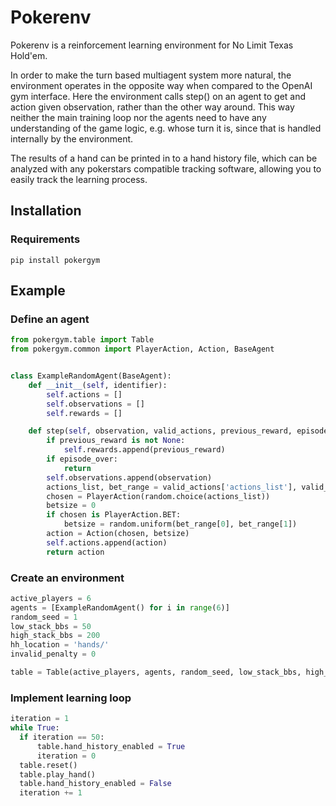 # Pokerenv
Pokerenv is a reinforcement learning environment for No Limit Texas Hold'em. 

In order to make the turn based multiagent system more natural, the environment operates in the opposite way when compared to the OpenAI gym interface. 
Here the environment calls step() on an agent to get and action given observation, rather than the other way around.
This way neither the main training loop nor the agents need to have any understanding of the game logic, e.g. whose turn it is, since that is handled internally by the environment.

The results of a hand can be printed in to a hand history file, which can be analyzed with any pokerstars compatible tracking software, allowing you to easily track the learning process.

## Installation
### Requirements
```shell
pip install pokergym
```

## Example

### Define an agent

```python
from pokergym.table import Table
from pokergym.common import PlayerAction, Action, BaseAgent


class ExampleRandomAgent(BaseAgent):
    def __init__(self, identifier):
        self.actions = []
        self.observations = []
        self.rewards = []

    def step(self, observation, valid_actions, previous_reward, episode_over):
        if previous_reward is not None:
            self.rewards.append(previous_reward)
        if episode_over:
            return
        self.observations.append(observation)
        actions_list, bet_range = valid_actions['actions_list'], valid_actions['bet_range']
        chosen = PlayerAction(random.choice(actions_list))
        betsize = 0
        if chosen is PlayerAction.BET:
            betsize = random.uniform(bet_range[0], bet_range[1])
        action = Action(chosen, betsize)
        self.actions.append(action)
        return action
```


### Create an environment
```python
active_players = 6
agents = [ExampleRandomAgent() for i in range(6)]
random_seed = 1
low_stack_bbs = 50
high_stack_bbs = 200
hh_location = 'hands/'
invalid_penalty = 0

table = Table(active_players, agents, random_seed, low_stack_bbs, high_stack_bbs, hh_location, invalid_penalty)
```

### Implement learning loop
```python
iteration = 1
while True:
  if iteration == 50:
      table.hand_history_enabled = True
      iteration = 0
  table.reset()
  table.play_hand()
  table.hand_history_enabled = False
  iteration += 1
  
```
